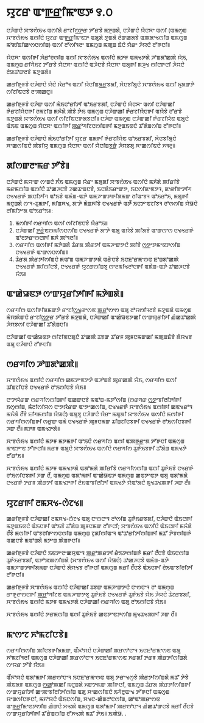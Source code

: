 # ꯌꯨꯖꯔ ꯑꯦꯒ꯭ꯔꯤꯃꯦꯟꯇ ꯱.꯰

ꯅꯍꯥꯛꯅꯥ ꯋꯦꯕꯁꯥꯏꯠ ꯑꯁꯤꯗꯥ ꯔꯦꯖꯤꯁ꯭ꯇꯔ ꯇꯧꯔꯕꯥ ꯃꯇꯨꯡꯗꯥ, ꯅꯍꯥꯛꯅꯥ ꯌꯥꯅꯆꯦ ꯑꯁꯤ (ꯑꯃꯁꯨꯡ ꯋꯦꯕꯁꯥꯏꯠ ꯑꯁꯤꯅꯥ ꯌꯨꯖꯔ ꯑꯦꯒ꯭ꯔꯤꯃꯦꯟꯇ ꯑꯗꯨꯗꯥ ꯇꯨꯡꯗꯥ ꯂꯥꯛꯀꯗꯕꯥ ꯑꯄꯗꯦꯠꯁꯤꯡ ꯑꯃꯁꯨꯡ ꯃꯣꯗꯤꯐꯤꯀꯦꯁꯅꯁꯤꯡ) ꯑꯁꯤ ꯂꯧꯁꯤꯜꯂꯦ ꯑꯃꯁꯨꯡ ꯃꯄꯨꯡ ꯐꯥꯅꯥ ꯌꯥꯔꯦ ꯍꯥꯌꯅꯥ ꯂꯧꯒꯅꯤ꯫

ꯌꯥꯅꯆꯦ ꯑꯁꯤꯒꯤ ꯋꯥꯔꯣꯂꯁꯤꯡ ꯑꯁꯤ ꯋꯦꯕꯁꯥꯏꯠ ꯑꯁꯤꯅꯥ ꯃꯇꯝ ꯑꯃꯠꯇꯗꯥ ꯍꯣꯡꯗꯣꯀꯄꯥ ꯌꯥꯏ, ꯑꯃꯁꯨꯡ ꯔꯤꯚꯥꯏꯖ ꯇꯧꯔꯕꯥ ꯌꯥꯅꯆꯦ ꯑꯁꯤꯅꯥ ꯑꯍꯥꯅꯕꯥ ꯌꯥꯅꯆꯦ ꯑꯗꯨꯒꯤ ꯃꯍꯨꯠ ꯁꯤꯅꯒꯅꯤ ꯍꯥꯌꯅꯥ ꯂꯥꯎꯊꯣꯛꯂꯕꯥ ꯃꯇꯨꯡꯗꯥ꯫

ꯀꯔꯤꯒꯨꯝꯕꯥ ꯅꯍꯥꯛꯅꯥ ꯌꯥꯅꯥ ꯋꯥꯔꯣꯜ ꯑꯁꯤ ꯌꯥꯅꯤꯡꯗ꯭ꯔꯕꯗꯤ, ꯆꯥꯅꯕꯤꯗꯨꯅꯥ ꯋꯦꯕꯁꯥꯏꯠ ꯑꯁꯤ ꯈꯨꯗꯛꯇꯥ ꯁꯤꯖꯤꯟꯅꯕꯥ ꯂꯦꯄꯀꯅꯨ꯫

ꯀꯔꯤꯒꯨꯝꯕꯥ ꯅꯍꯥꯛ ꯑꯁꯤ ꯃꯥꯏꯅꯣꯔꯤꯇꯤ ꯑꯣꯏꯔꯕꯗꯤ, ꯅꯍꯥꯛꯅꯥ ꯌꯥꯅꯆꯦ ꯑꯁꯤ ꯅꯍꯥꯛꯀꯤ ꯒꯥꯔꯖꯤꯌꯥꯅꯒꯤ ꯂꯃꯖꯤꯡ ꯃꯈꯥꯗꯥ ꯄꯥꯕꯥ ꯇꯥꯏ ꯑꯃꯁꯨꯡ ꯅꯍꯥꯛꯀꯤ ꯒꯥꯔꯖꯤꯌꯥꯅꯒꯤ ꯑꯌꯥꯕꯥ ꯂꯧꯔꯕꯥ ꯃꯇꯨꯡꯗꯥ ꯋꯦꯕꯁꯥꯏꯠ ꯑꯁꯤ ꯁꯤꯖꯤꯟꯅꯒꯗꯕꯅꯤ꯫ ꯅꯍꯥꯛ ꯑꯃꯁꯨꯡ ꯅꯍꯥꯛꯀꯤ ꯒꯥꯔꯖꯤꯌꯥꯟ ꯑꯗꯨꯅꯥ ꯑꯥꯏꯟ ꯑꯃꯁꯨꯡ ꯌꯥꯅꯆꯦ ꯑꯁꯤꯒꯤ ꯄ꯭ꯔꯣꯚꯤꯖꯅꯁꯤꯡꯒꯤ ꯃꯇꯨꯡꯏꯟꯅꯥ ꯊꯧꯗꯥꯡꯁꯤꯡ ꯂꯧꯒꯅꯤ꯫

ꯀꯔꯤꯒꯨꯝꯕꯥ ꯅꯍꯥꯛꯅꯥ ꯃꯥꯏꯅꯣꯔꯤꯇꯤ ꯌꯨꯖꯔ ꯑꯃꯒꯤ ꯒꯥꯔꯖꯤꯌꯥꯟ ꯑꯣꯏꯔꯕꯗꯤ, ꯆꯥꯅꯕꯤꯗꯨꯅꯥ ꯆꯦꯀꯁꯤꯟꯅꯥ ꯄꯥꯕꯤꯌꯨ ꯑꯃꯁꯨꯡ ꯌꯥꯅꯆꯦ ꯑꯁꯤ ꯌꯥꯅꯤꯡꯕ꯭ꯔꯥ ꯍꯥꯌꯕꯗꯨ ꯆꯦꯀꯁꯤꯟꯅꯥ ꯈꯜꯂꯨ꯫

## ꯗꯤꯁꯛꯂꯦꯃꯔ ꯇꯧꯕꯥ꯫

ꯅꯍꯥꯛꯅꯥ ꯃꯌꯦꯛ ꯁꯦꯡꯅꯥ ꯈꯪꯏ ꯑꯃꯁꯨꯡ ꯌꯥꯔꯦ ꯃꯗꯨꯗꯤ ꯋꯦꯕꯁꯥꯏꯠ ꯑꯁꯤꯅꯥ ꯃꯈꯥꯗꯥ ꯄꯤꯔꯤꯕꯥ ꯃꯔꯃꯁꯤꯡ ꯑꯁꯤꯅꯥ ꯊꯣꯀꯍꯅꯕꯥ ꯍꯀꯊꯦꯡꯅꯕꯥ, ꯏꯅꯗꯥꯏꯔꯦꯛꯇ, ꯏꯅꯁꯤꯗꯦꯟꯇꯜ, ꯗꯦꯔꯤꯕꯦꯇꯤꯚ ꯅꯠꯠꯔꯒꯥ ꯄꯅꯤꯇꯤꯚ ꯑꯣꯏꯕꯥ ꯑꯃꯥꯡ-ꯑꯇꯥ ꯑꯃꯍꯦꯛꯇꯒꯤꯗꯃꯛ ꯂꯤꯑꯦꯕꯜ ꯑꯣꯏꯔꯣꯏ, ꯃꯗꯨꯒꯤ ꯃꯅꯨꯡꯗꯥ ꯁꯦꯜ-ꯊꯨꯃꯒꯤ, ꯃꯤꯡꯆꯠ, ꯗꯦꯇꯥ ꯃꯥꯡꯈꯤꯕꯥ ꯅꯠꯠꯔꯒꯥ ꯑꯇꯩ ꯏꯅꯇꯦꯟꯖꯤꯕꯜ ꯂꯣꯁꯁꯤꯡ ꯌꯥꯎꯅꯥ ꯂꯤꯃꯤꯇꯦꯗ ꯑꯣꯏꯔꯣꯏ꯫:

1. ꯃꯁꯤꯒꯤ ꯁꯔꯚꯤꯁ ꯑꯁꯤ ꯁꯤꯖꯤꯟꯅꯕꯥ ꯌꯥꯔꯣꯏ꯫
1. ꯅꯍꯥꯛꯀꯤ ꯇ꯭ꯔꯥꯟꯁꯃꯤꯁꯅꯁꯤꯡ ꯅꯠꯠꯔꯒꯥ ꯗꯦꯇꯥ ꯑꯗꯨ ꯑꯌꯥꯕꯥ ꯄꯤꯗꯕꯥ ꯑꯦꯛꯁꯦꯁ ꯅꯠꯠꯔꯒꯥ ꯑꯣꯂꯇꯔꯦꯁꯅꯒꯤ ꯃꯈꯥ ꯄꯣꯜꯂꯤ꯫
1. ꯁꯔꯚꯤꯁ ꯑꯁꯤꯒꯤ ꯃꯇꯥꯡꯗꯥ ꯊꯥꯔꯗ ꯄꯥꯔꯇꯤ ꯑꯃꯍꯦꯛꯇꯅꯥ ꯄꯤꯕꯥ ꯁ꯭ꯇꯦꯇꯃꯦꯟꯇꯁꯤꯡ ꯅꯠꯠꯔꯒꯥ ꯑꯦꯛꯁꯅꯁꯤꯡ꯫
1. ꯊꯥꯔꯗ ꯄꯥꯔꯇꯤꯁꯤꯡꯅꯥ ꯃꯑꯣꯡ ꯑꯃꯍꯦꯛꯇꯗꯥ ꯑꯔꯥꯅꯕꯥ ꯏꯅꯐꯣꯔꯃꯦꯁꯟ ꯐꯣꯡꯗꯣꯀꯄꯥ ꯅꯠꯠꯔꯒꯥ ꯄꯤꯁꯤꯅꯕꯥ, ꯅꯠꯠꯔꯒꯥ ꯌꯨꯖꯔꯁꯤꯡꯕꯨ ꯁꯦꯂꯃꯤꯠꯂꯣꯅꯒꯤ ꯑꯃꯥꯡ-ꯑꯇꯥ ꯊꯣꯀꯍꯅꯕꯥ ꯌꯥꯏ꯫

## ꯑꯦꯀꯥꯎꯟꯇ ꯁꯦꯛꯌꯨꯔꯤꯇꯤꯒꯤ ꯃꯇꯥꯡꯗꯥ꯫

ꯁꯔꯚꯤꯁ ꯑꯁꯤꯒꯤꯗꯃꯛꯇꯥ ꯔꯦꯖꯤꯁ꯭ꯠꯔꯦꯁꯟ ꯄ꯭ꯔꯣꯁꯦꯁ ꯑꯗꯨ ꯂꯣꯌꯁꯤꯜꯂꯕꯥ ꯃꯇꯨꯡꯗꯥ ꯑꯃꯁꯨꯡ ꯃꯥꯌꯄꯥꯛꯅꯥ ꯔꯦꯖꯤꯁ꯭ꯇꯔ ꯇꯧꯔꯕꯥ ꯃꯇꯨꯡꯗꯥ, ꯅꯍꯥꯛꯀꯤ ꯑꯦꯀꯥꯎꯟꯇꯀꯤ ꯁꯦꯛꯌꯨꯔꯤꯇꯤ ꯉꯥꯀꯊꯣꯀꯄꯥ ꯍꯥꯌꯕꯁꯤ ꯅꯍꯥꯛꯀꯤ ꯊꯧꯗꯥꯡꯅꯤ꯫

ꯅꯍꯥꯛꯀꯤ ꯑꯦꯀꯥꯎꯟꯇ ꯁꯤꯖꯤꯟꯅꯗꯨꯅꯥ ꯊꯣꯀꯄꯥ ꯊꯕꯛ ꯊꯧꯔꯝ ꯄꯨꯝꯅꯃꯛꯀꯤ ꯃꯄꯨꯡꯐꯥꯕꯥ ꯗꯥꯌꯠꯕ ꯑꯗꯨ ꯅꯍꯥꯛꯅꯥ ꯂꯧꯒꯅꯤ꯫

## ꯁꯔꯚꯤꯁ ꯍꯣꯡꯗꯣꯀꯄꯥ꯫

ꯋꯦꯕꯁꯥꯏꯠ ꯑꯁꯤꯅꯥ ꯁꯔꯚꯤꯁ ꯀꯟꯇꯦꯟꯇꯇꯥ ꯑꯍꯣꯡꯕꯥ ꯄꯨꯔꯀꯄꯥ ꯌꯥꯏ, ꯁꯔꯚꯤꯁ ꯑꯁꯤ ꯊꯤꯡꯖꯤꯅꯕꯥ ꯅꯠꯠꯔꯒꯥ ꯂꯣꯏꯁꯤꯅꯕꯥ ꯌꯥꯏ꯫

ꯅꯦꯇꯋꯥꯔꯛ ꯁꯔꯚꯤꯁꯁꯤꯡꯒꯤ ꯑꯀꯛꯅꯕꯥ ꯃꯑꯣꯡ-ꯃꯇꯧꯁꯤꯡ (ꯁꯔꯚꯔ ꯁ꯭ꯇꯦꯕꯤꯂꯤꯇꯤꯒꯤ ꯏꯁꯨꯁꯤꯡ, ꯃꯥꯂꯤꯁꯤꯌꯁ ꯅꯦꯇꯋꯥꯔꯛ ꯑꯦꯇꯦꯀꯁꯤꯡ, ꯅꯠꯠꯔꯒꯥ ꯋꯦꯕꯁꯥꯏꯠ ꯑꯁꯤꯒꯤ ꯀꯟꯠꯔꯣꯜ ꯃꯈꯥꯗꯥ ꯂꯩꯕꯥ ꯐꯤꯚꯃꯁꯤꯡ ꯌꯥꯎꯅꯥ) ꯑꯗꯨꯕꯨ ꯅꯍꯥꯛꯅꯥ ꯌꯥꯔꯦ ꯃꯗꯨꯗꯤ ꯋꯦꯕꯁꯥꯏꯠ ꯑꯁꯤꯅꯥ ꯃꯁꯤꯒꯤ ꯁꯔꯚꯤꯁꯁꯤꯡꯒꯤ ꯁꯔꯨꯛ ꯑꯃꯥ ꯅꯠꯠꯔꯒꯥ ꯄꯨꯝꯅꯃꯛ ꯊꯤꯡꯖꯤꯅꯕꯒꯤ ꯅꯠꯠꯔꯒꯥ ꯂꯣꯏꯁꯤꯅꯕꯒꯤ ꯍꯛ ꯂꯩ꯫ ꯃꯇꯝ ꯑꯃꯠꯇꯗꯥ꯫

ꯋꯦꯕꯁꯥꯏꯠ ꯑꯁꯤꯅꯥ ꯃꯇꯝ ꯃꯇꯃꯒꯤ ꯑꯣꯏꯅꯥ ꯁꯔꯚꯤꯁ ꯑꯁꯤ ꯑꯄꯒ꯭ꯔꯦꯗ ꯇꯧꯒꯅꯤ ꯑꯃꯁꯨꯡ ꯃꯦꯟꯇꯦꯟ ꯇꯧꯒꯅꯤ꯫ ꯃꯔꯝ ꯑꯗꯨꯅꯥ ꯋꯦꯕꯁꯥꯏꯠ ꯑꯁꯤꯅꯥ ꯁꯔꯚꯤꯁ ꯊꯨꯒꯥꯏꯕꯒꯤ ꯊꯧꯗꯥꯡ ꯑꯃꯠꯇꯥ ꯂꯧꯔꯣꯏ꯫

ꯋꯦꯕꯁꯥꯏꯠ ꯑꯁꯤꯅꯥ ꯃꯇꯝ ꯑꯃꯠꯇꯗꯥ ꯑꯗꯣꯃꯗꯥ ꯄꯤꯔꯤꯕꯥ ꯁꯔꯚꯤꯁꯁꯤꯡ ꯑꯁꯤ ꯊꯨꯒꯥꯏꯕꯥ ꯅꯠꯔꯒꯥ ꯂꯣꯏꯁꯤꯅꯕꯒꯤ ꯍꯛ ꯂꯩ, ꯑꯃꯁꯨꯡ ꯑꯗꯣꯃꯒꯤ ꯑꯦꯀꯥꯎꯟꯇ ꯑꯃꯁꯨꯡ ꯀꯟꯇꯦꯟꯇ ꯑꯗꯨ ꯑꯗꯣꯃꯗꯥ ꯅꯠꯔꯒꯥ ꯇꯔꯝ ꯄꯥꯔꯇꯤ ꯑꯃꯠꯇꯒꯤ ꯂꯥꯏꯑꯦꯕꯤꯂꯤꯇꯤ ꯑꯃꯠꯇꯥ ꯌꯥꯑꯣꯗꯅꯥ ꯃꯨꯠꯊꯠꯄꯒꯤ ꯍꯛ ꯂꯩ꯫

## ꯌꯨꯖꯔꯒꯤ ꯂꯃꯆꯠ-ꯁꯥꯖꯠ꯫

ꯀꯔꯤꯒꯨꯝꯕꯥ ꯅꯍꯥꯛꯀꯤ ꯂꯃꯆꯠ-ꯁꯥꯖꯠ ꯑꯗꯨ ꯅꯦꯁꯅꯦꯜ ꯂꯣꯁꯤꯡ ꯊꯨꯒꯥꯏꯔꯕꯗꯤ, ꯅꯍꯥꯛꯅꯥ ꯑꯥꯏꯅꯒꯤ ꯃꯇꯨꯡꯏꯟꯅꯥ ꯑꯥꯏꯅꯒꯤ ꯑꯣꯏꯕꯥ ꯊꯧꯗꯥꯡ ꯄꯨꯝꯅꯃꯛ ꯂꯧꯒꯅꯤ; ꯋꯦꯕꯁꯥꯏꯠ ꯑꯁꯤꯅꯥ ꯑꯥꯏꯅꯒꯤ ꯃꯈꯥꯗꯥ ꯂꯩꯕꯥ ꯃꯁꯤꯒꯤ ꯑꯣꯕꯂꯤꯒꯦꯁꯅꯁꯤꯡ ꯑꯃꯁꯨꯡ ꯖꯨꯗꯤꯁꯤꯑꯦꯜ ꯑꯣꯊꯣꯔꯤꯇꯤꯁꯤꯡꯒꯤ ꯃꯊꯧ ꯇꯥꯕꯁꯤꯡꯒꯥ ꯑꯀꯅꯕꯥ ꯃꯑꯣꯡꯗꯥ ꯃꯇꯦꯡ ꯄꯥꯡꯒꯅꯤ꯫

ꯀꯔꯤꯒꯨꯝꯕꯥ ꯅꯍꯥꯛꯅꯥ ꯏꯟꯇꯦꯂꯦꯀꯆꯨꯑꯦꯜ ꯄ꯭ꯔꯣꯄꯔꯇꯤ ꯔꯥꯏꯇꯁꯤꯡꯒꯥ ꯃꯔꯤ ꯂꯩꯅꯕꯥ ꯑꯥꯏꯅꯁꯤꯡ ꯊꯨꯒꯥꯏꯔꯕꯗꯤ, ꯑꯇꯣꯞꯄꯁꯤꯡꯗꯥ (ꯋꯦꯕꯁꯥꯏꯠ ꯑꯁꯤ ꯌꯥꯎꯅꯥ) ꯊꯣꯀꯍꯅꯕꯥ ꯑꯃꯥꯡ-ꯑꯇꯥ ꯑꯃꯍꯦꯛꯇꯒꯤꯗꯃꯛ ꯅꯍꯥꯛꯅꯥ ꯗꯥꯌꯠꯕ ꯂꯧꯒꯅꯤ ꯑꯃꯁꯨꯡ ꯃꯔꯤ ꯂꯩꯅꯕꯥ ꯑꯥꯏꯅꯒꯤ ꯂꯥꯏꯑꯦꯕꯤꯂꯤꯇꯤ ꯂꯧꯒꯅꯤ꯫

ꯀꯔꯤꯒꯨꯝꯕꯥ ꯋꯦꯕꯁꯥꯏꯠ ꯑꯁꯤꯅꯥ ꯅꯍꯥꯛꯀꯤ ꯊꯕꯛ ꯑꯃꯍꯦꯛꯇꯅꯥ ꯅꯦꯁꯅꯦꯜ ꯂꯣ ꯑꯃꯁꯨꯡ ꯔꯦꯒꯨꯂꯦꯁꯅꯒꯤ ꯄ꯭ꯔꯣꯚꯤꯖꯟ ꯑꯃꯍꯦꯛꯇꯕꯨ ꯊꯨꯒꯥꯏꯕꯥ ꯅꯠꯠꯔꯒꯥ ꯊꯨꯒꯥꯏꯕꯥ ꯌꯥꯏ ꯍꯥꯌꯅꯥ ꯊꯥꯖꯔꯕꯗꯤ, ꯋꯦꯕꯁꯥꯏꯠ ꯑꯁꯤꯅꯥ ꯃꯇꯝ ꯑꯃꯠꯇꯗꯥ ꯅꯍꯥꯛꯀꯤ ꯁꯔꯚꯤꯁ ꯑꯗꯨ ꯂꯣꯏꯁꯤꯅꯕꯥ ꯌꯥꯏ꯫

ꯋꯦꯕꯁꯥꯏꯠ ꯑꯁꯤꯅꯥ ꯇꯔꯃꯁꯤꯡ ꯑꯁꯤ ꯊꯨꯒꯥꯏꯕꯥ ꯀꯟꯇꯦꯟꯇꯁꯤꯡ ꯃꯨꯠꯊꯠꯄꯒꯤ ꯍꯛ ꯂꯩ꯫

## ꯃꯦꯁꯦꯖ ꯈꯣꯃꯖꯤꯅꯕꯥ꯫

ꯁꯔꯚꯤꯁꯁꯤꯡ ꯄꯤꯅꯕꯒꯤꯗꯃꯛ, ꯑꯩꯈꯣꯌꯅꯥ ꯅꯍꯥꯛꯀꯤ ꯄꯔꯁꯣꯅꯦꯜ ꯏꯅꯐꯣꯔꯃꯦꯁꯟ ꯑꯗꯨ ꯈꯣꯃꯖꯤꯜꯂꯤ ꯑꯃꯁꯨꯡ ꯅꯍꯥꯛꯀꯤ ꯄꯔꯁꯣꯅꯦꯜ ꯏꯅꯐꯣꯔꯃꯦꯁꯟ ꯈꯔꯗꯤ ꯇꯔꯝ ꯄꯥꯔꯇꯤꯁꯤꯡꯗꯥ ꯁꯦꯌꯔ ꯇꯧꯕꯥ ꯌꯥꯏ꯫

ꯑꯩꯈꯣꯌꯅꯥ ꯑꯗꯣꯃꯒꯤ ꯄꯔꯁꯣꯅꯦꯜ ꯏꯅꯐꯣꯔꯃꯦꯁꯟ ꯑꯗꯨ ꯇꯔꯦꯠꯁꯨꯕꯥ ꯄꯥꯔꯇꯤꯁꯤꯡꯗꯥ ꯃꯊꯧ ꯇꯥꯕꯥ ꯄꯥꯟꯗꯝ ꯑꯃꯁꯨꯡ ꯁ꯭ꯀꯣꯄꯀꯤ ꯃꯅꯨꯡꯗꯥ ꯈꯛꯇꯃꯛ ꯄꯤꯒꯅꯤ, ꯑꯃꯁꯨꯡ ꯊꯥꯔꯗ ꯄꯥꯔꯇꯤꯁꯤꯡꯒꯤ ꯁꯦꯛꯌꯨꯔꯤꯇꯤ ꯀꯦꯄꯦꯕꯤꯂꯤꯇꯤꯁꯤꯡ ꯑꯗꯨ ꯆꯦꯀꯁꯤꯟꯅꯥ ꯏꯚꯥꯂꯨꯑꯦꯠ ꯇꯧꯒꯅꯤ ꯑꯃꯁꯨꯡ ꯌꯦꯡꯁꯤꯅꯒꯅꯤ, ꯃꯈꯣꯌꯅꯥ ꯑꯥꯏꯅꯁꯤꯡ, ꯆꯠꯅ-ꯀꯥꯡꯂꯣꯅꯁꯤꯡ, ꯀꯣꯑꯣꯄꯔꯦꯁꯟ ꯑꯦꯒ꯭ꯔꯤꯃꯦꯟꯇꯁꯤꯡ ꯉꯥꯛꯅꯥ ꯆꯠꯄꯥ ꯑꯃꯁꯨꯡ ꯑꯗꯣꯃꯒꯤ ꯄꯔꯁꯣꯅꯦꯜ ꯉꯥꯀꯊꯣꯛꯅꯕꯥ ꯃꯔꯤ ꯂꯩꯅꯕꯥ ꯁꯦꯛꯌꯨꯔꯤꯇꯤꯒꯤ ꯊꯧꯔꯥꯡꯁꯤꯡ ꯂꯧꯈꯠꯄꯥ ꯃꯊꯧ ꯇꯥꯏ꯫ ꯏꯄꯥꯎ. .
